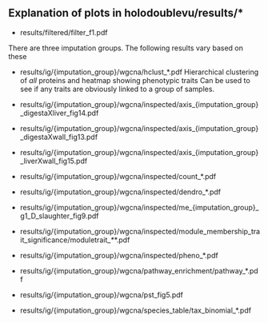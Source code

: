 Explanation of plots in holodoublevu/results/*
----------------------------------------------

  - results/filtered/filter_f1.pdf
    
    
There are three imputation groups. The following results vary based on these

  - results/ig/{imputation_group}/wgcna/hclust_*.pdf
    Hierarchical clustering of _all_ proteins and heatmap showing phenotypic traits
    Can be used to see if any traits are obviously linked to a group of samples.
    

  - results/ig/{imputation_group}/wgcna/inspected/axis_{imputation_group}_digestaXliver_fig14.pdf
    
  - results/ig/{imputation_group}/wgcna/inspected/axis_{imputation_group}_digestaXwall_fig13.pdf
    
  - results/ig/{imputation_group}/wgcna/inspected/axis_{imputation_group}_liverXwall_fig15.pdf
    
  - results/ig/{imputation_group}/wgcna/inspected/count_*.pdf
    
  - results/ig/{imputation_group}/wgcna/inspected/dendro_*.pdf
    
  - results/ig/{imputation_group}/wgcna/inspected/me_{imputation_group}_g1_D_slaughter_fig9.pdf
    
  - results/ig/{imputation_group}/wgcna/inspected/module_membership_trait_significance/moduletrait_<trait>_*_<module>*.pdf
    
  - results/ig/{imputation_group}/wgcna/inspected/pheno_*.pdf
    
  - results/ig/{imputation_group}/wgcna/pathway_enrichment/pathway_*.pdf
    
  - results/ig/{imputation_group}/wgcna/pst_fig5.pdf
    
  - results/ig/{imputation_group}/wgcna/species_table/tax_binomial_*.pdf
    

